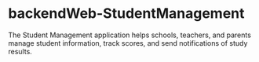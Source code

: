 # backendWeb-StudentManagement
The Student Management application helps schools, teachers, and parents manage student information, track scores, and send notifications of study results.
